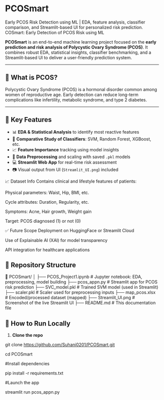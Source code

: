 # PCOSmart
Early PCOS Risk Detection using ML | EDA, feature analysis, classifier comparison, and Streamlit-based UI for personalized risk prediction.
COSmart: Early Detection of PCOS Risk using ML

**PCOSmart** is an end-to-end machine learning project focused on the **early prediction and risk analysis of Polycystic Ovary Syndrome (PCOS)**. It combines robust EDA, statistical insights, classifier benchmarking, and a Streamlit-based UI to deliver a user-friendly prediction system.

---

## 📌 What is PCOS?

Polycystic Ovary Syndrome (PCOS) is a hormonal disorder common among women of reproductive age. Early detection can reduce long-term complications like infertility, metabolic syndrome, and type 2 diabetes.

---

## 🌟 Key Features

- 📊 **EDA & Statistical Analysis** to identify most reactive features
- 🤖 **Comparative Study of Classifiers**: SVM, Random Forest, XGBoost, etc.
- 📈 **Feature Importance** tracking using model insights
- 🧪 **Data Preprocessing** and scaling with saved `.pkl` models
- 💻 **Streamlit Web App** for real-time risk assessment
- 📷 Visual output from UI (`Streamlit_UI.png`) included

📈 Dataset Info
Contains clinical and lifestyle features of patients:

Physical parameters: Waist, Hip, BMI, etc.

Cycle attributes: Duration, Regularity, etc.

Symptoms: Acne, Hair growth, Weight gain

Target: PCOS diagnosed (1) or not (0)

✅ Future Scope
Deployment on HuggingFace or Streamlit Cloud

Use of Explainable AI (XAI) for model transparency

API integration for healthcare applications

## 📂 Repository Structure
📁 PCOSmart/
│
├── PCOS_Project1.ipynb # Jupyter notebook: EDA, preprocessing, model building
├── pcos_appn.py # Streamlit app for PCOS risk prediction
├── SVC_model.pkl # Trained SVM model (used in Streamlit)
├── scaler.pkl # Scaler used for preprocessing inputs
├── map_pcos.xlsx # Encoded/processed dataset (mapped)
├── Streamlit_UI.png # Screenshot of the live Streamlit UI
├── README.md # This documentation file

## 🚀 How to Run Locally

1. **Clone the repo**

git clone https://github.com/Suhani0201/PCOSmart.git

cd PCOSmart

#Install dependencies

pip install -r requirements.txt

#Launch the app

streamlit run pcos_appn.py

